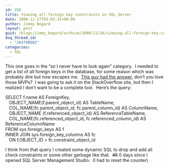 ```yaml
---
id: 258
title: Viewing all foreign key constraints in SQL Server
date: 2008-11-27T03:03:31+00:00
author: Jimmy Bogard
layout: post
guid: /blogs/jimmy_bogard/archive/2008/11/26/viewing-all-foreign-key-constraints-in-sql-server.aspx
dsq_thread_id:
  - "264790082"
categories:
  - SQL
---
```

This one goes in the “so I never have to look again” category.&#160; I needed to get a list of all foreign keys in the database, for some reason which was probably dire but now escapes me.&#160; [This guy had the answer](http://blog.sqlauthority.com/), don’t you love those MVPs?&#160; I was going to ask it on the StackOverflow site, but then I realized I don’t want to be a complete tool.&#160; Here’s the query:

SELECT f.name AS ForeignKey,   
&#160;&#160; OBJECT\_NAME(f.parent\_object_id) AS TableName,   
&#160;&#160; COL\_NAME(fc.parent\_object\_id, fc.parent\_column_id) AS ColumnName,   
&#160;&#160; OBJECT\_NAME (f.referenced\_object_id) AS ReferenceTableName,   
&#160;&#160; COL\_NAME(fc.referenced\_object\_id, fc.referenced\_column_id) AS ReferenceColumnName   
FROM sys.foreign_keys AS f   
INNER JOIN sys.foreign\_key\_columns AS fc   
&#160;&#160; ON f.OBJECT\_ID = fc.constraint\_object_id

I think from that query I created some dynamic SQL to drop and add all check constraints or some other garbage like that.&#160; <strike>45</strike> 0 days since I opened SQL Server Management Studio.&#160; (I had to reset the counter)
